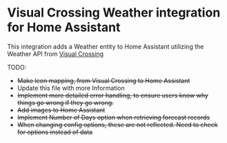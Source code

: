 # Visual Crossing Weather integration for Home Assistant

This integration adds a Weather entity to Home Assistant utilizing the Weather API from [Visual Crossing](https://www.visualcrossing.com/)

TODO:
- ~~Make Icon mapping, from Visual Crossing to Home Assistant~~
- Update this file with more Information
- ~~Implement more detailed error handling, to ensure users know why things go wrong if they go wrong.~~
- ~~Add images to Home Assistant~~
- ~~Implement Number of Days option when retrieving forecast records~~
- ~~When changing config options, these are not reflected. Need to check for options instead of data~~
